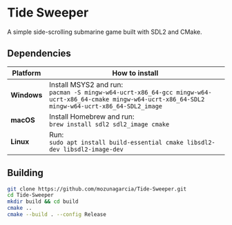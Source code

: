# Tide Sweeper 

A simple side-scrolling submarine game built with SDL2 and CMake.

##  Dependencies

| Platform | How to install |
|-----------|----------------|
| **Windows** | Install MSYS2 and run:<br>`pacman -S mingw-w64-ucrt-x86_64-gcc mingw-w64-ucrt-x86_64-cmake mingw-w64-ucrt-x86_64-SDL2 mingw-w64-ucrt-x86_64-SDL2_image` |
| **macOS** | Install Homebrew and run:<br>`brew install sdl2 sdl2_image cmake` |
| **Linux** | Run:<br>`sudo apt install build-essential cmake libsdl2-dev libsdl2-image-dev` |

##  Building

```bash
git clone https://github.com/mozunagarcia/Tide-Sweeper.git
cd Tide-Sweeper
mkdir build && cd build
cmake ..
cmake --build . --config Release
